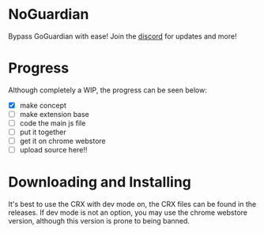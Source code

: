 ![[](https://cdn.discordapp.com/attachments/1199833240568070176/1307621482335174666/IMG_0093.png?ex=673af8e7&is=6739a767&hm=cc9aebe73e1b610535c1c4bcd5752da846cca702aaeb0560b5617c7990a80650&)](https://discord.gg/up3YZuZbAk)
# NoGuardian
Bypass GoGuardian with ease! Join the [discord](https://discord.gg/up3YZuZbAk) for updates and more!

# Progress
Although completely a WIP, the progress can be seen below:
- [x] make concept
- [ ] make extension base
- [ ] code the main js file
- [ ] put it together
- [ ] get it on chrome webstore
- [ ] upload source here!!
# Downloading and Installing
It's best to use the CRX with dev mode on, the CRX files can be found in the releases. If dev mode is not an option, you may use the chrome webstore version, although this version is prone to being banned.
